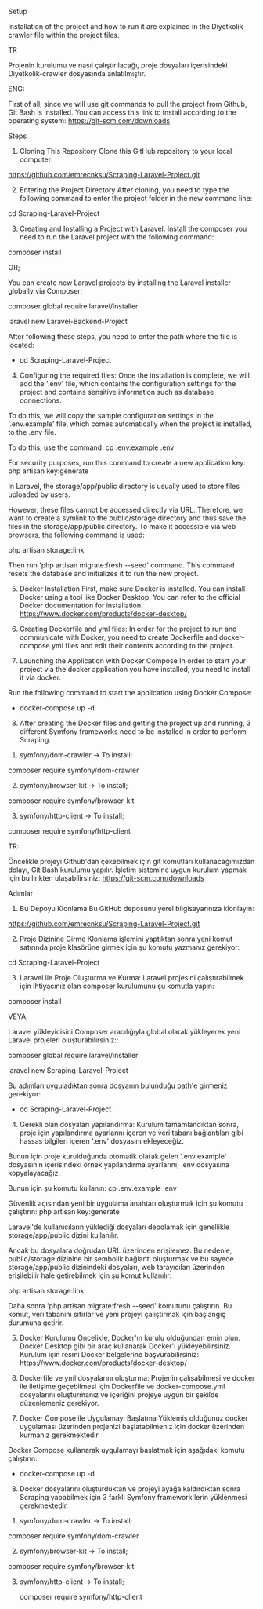 Setup

Installation of the project and how to run it are explained in the Diyetkolik-crawler file within the project files.

TR

Projenin kurulumu ve nasıl çalıştırılacağı, proje dosyaları içerisindeki Diyetkolik-crawler dosyasında anlatılmıştır.


ENG:

First of all, since we will use git commands to pull the project from Github, Git Bash is installed. You can access this link to install according to the operating system:
https://git-scm.com/downloads

Steps
1. Cloning This Repository
Clone this GitHub repository to your local computer:

https://github.com/emrecnksu/Scraping-Laravel-Project.git


2. Entering the Project Directory
After cloning, you need to type the following command to enter the project folder in the new command line:

cd Scraping-Laravel-Project


3. Creating and Installing a Project with Laravel:
Install the composer you need to run the Laravel project with the following command:

composer install

OR;

You can create new Laravel projects by installing the Laravel installer globally via Composer:

composer global require laravel/installer
 
laravel new Laravel-Backend-Project

After following these steps, you need to enter the path where the file is located:

- cd Scraping-Laravel-Project


4. Configuring the required files:
Once the installation is complete, we will add the '.env' file, which contains the configuration settings for the project and contains sensitive information such as database connections.

To do this, we will copy the sample configuration settings in the '.env.example' file, which comes automatically when the project is installed, to the .env file.

To do this, use the command:
cp .env.example .env

For security purposes, run this command to create a new application key:
php artisan key:generate

In Laravel, the storage/app/public directory is usually used to store files uploaded by users.

However, these files cannot be accessed directly via URL.
Therefore, we want to create a symlink to the public/storage directory and thus save the files in the storage/app/public directory.
To make it accessible via web browsers, the following command is used:

php artisan storage:link

Then run 'php artisan migrate:fresh --seed' command.
This command resets the database and initializes it to run the new project.


5. Docker Installation
First, make sure Docker is installed. You can install Docker using a tool like Docker Desktop. You can refer to the official Docker documentation for installation: https://www.docker.com/products/docker-desktop/


6. Creating Dockerfile and yml files:
In order for the project to run and communicate with Docker, you need to create Dockerfile and docker-compose.yml files and edit their contents according to the project.


7. Launching the Application with Docker Compose
In order to start your project via the docker application you have installed, you need to install it via docker.

Run the following command to start the application using Docker Compose:

- docker-compose up -d


8. After creating the Docker files and getting the project up and running, 3 different Symfony frameworks need to be installed in order to perform Scraping.

1) symfony/dom-crawler -> To install;

composer require symfony/dom-crawler

2) symfony/browser-kit -> To install;

composer require symfony/browser-kit

3) symfony/http-client -> To install;

composer require symfony/http-client




TR:

Öncelikle projeyi Github'dan çekebilmek için git komutları kullanacağımızdan dolayı, Git Bash kurulumu yapılır. İşletim sistemine uygun kurulum yapmak için bu linkten ulaşabilirsiniz:
https://git-scm.com/downloads 

Adımlar
1. Bu Depoyu Klonlama
Bu GitHub deposunu yerel bilgisayarınıza klonlayın:

https://github.com/emrecnksu/Scraping-Laravel-Project.git


2. Proje Dizinine Girme
Klonlama işlemini yaptıktan sonra yeni komut satırında proje klasörüne girmek için şu komutu yazmanız gerekiyor:

cd Scraping-Laravel-Project


3. Laravel ile Proje Oluşturma ve Kurma:
Laravel projesini çalıştırabilmek için ihtiyacınız olan composer kurulumunu şu komutla yapın:

composer install

VEYA;

Laravel yükleyicisini Composer aracılığıyla global olarak yükleyerek yeni Laravel projeleri oluşturabilirsiniz::

composer global require laravel/installer
 
laravel new Scraping-Laravel-Project

Bu adımları uyguladıktan sonra dosyanın bulunduğu path'e girmeniz gerekiyor:

- cd Scraping-Laravel-Project


4. Gerekli olan dosyaları yapılandırma:
Kurulum tamamlandıktan sonra, proje için yapılandırma ayarlarını içeren ve veri tabanı bağlantıları gibi hassas bilgileri içeren '.env' dosyasını ekleyeceğiz.

Bunun için proje kurulduğunda otomatik olarak gelen '.env.example' dosyasının içerisindeki örnek yapılandırma ayarlarını, .env dosyasına kopyalayacağız.

Bunun için şu komutu kullanın:
cp .env.example .env

Güvenlik açısından yeni bir uygulama anahtarı oluşturmak için şu komutu çalıştırın:
php artisan key:generate

Laravel'de kullanıcıların yüklediği dosyaları depolamak için genellikle storage/app/public dizini kullanılır. 

Ancak bu dosyalara doğrudan URL üzerinden erişilemez. 
Bu nedenle, public/storage dizinine bir sembolik bağlantı oluşturmak ve bu sayede storage/app/public dizinindeki dosyaları, 
web tarayıcıları üzerinden erişilebilir hale getirebilmek için şu komut kullanılır:

php artisan storage:link

Daha sonra 'php artisan migrate:fresh --seed' komutunu çalıştırın.
Bu komut, veri tabanını sıfırlar ve yeni projeyi çalıştırmak için başlangıç durumuna getirir.


5. Docker Kurulumu
Öncelikle, Docker'ın kurulu olduğundan emin olun. Docker Desktop gibi bir araç kullanarak Docker'ı yükleyebilirsiniz. Kurulum için resmi Docker belgelerine başvurabilirsiniz: https://www.docker.com/products/docker-desktop/


6. Dockerfile ve yml dosyalarını oluşturma:
Projenin çalışabilmesi ve docker ile iletişime geçebilmesi için Dockerfile ve docker-compose.yml dosyalarını oluşturmanız ve içeriğini projeye uygun bir şekilde düzenlemeniz gerekiyor.


7. Docker Compose ile Uygulamayı Başlatma
Yüklemiş olduğunuz docker uygulaması üzerinden projenizi başlatabilmeniz için docker üzerinden kurmanız gerekmektedir.

Docker Compose kullanarak uygulamayı başlatmak için aşağıdaki komutu çalıştırın:

- docker-compose up -d


8. Docker dosyalarını oluşturduktan ve projeyi ayağa kaldırdıktan sonra Scraping yapabilmek için 3 farklı Symfony framework'lerin yüklenmesi gerekmektedir.

1) symfony/dom-crawler -> To install;

composer require symfony/dom-crawler

2) symfony/browser-kit -> To install;

composer require symfony/browser-kit

3) symfony/http-client -> To install;

    composer require symfony/http-client